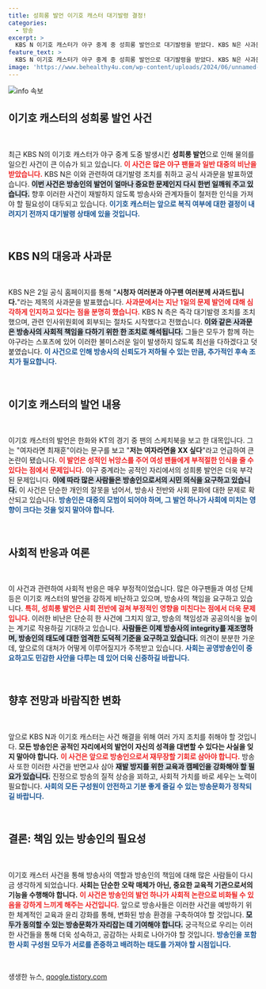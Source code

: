```yaml
---
title: 성희롱 발언 이기호 캐스터 대기발령 결정!
categories:
  - 방송
excerpt: >
  KBS N 이기호 캐스터가 야구 중계 중 성희롱 발언으로 대기발령을 받았다. KBS N은 사과문을 통해 문제의 심각성을 인정하고 인사위원회 회부 절차를 시작한다고 밝혔다.
feature_text: >
  KBS N 이기호 캐스터가 야구 중계 중 성희롱 발언으로 대기발령을 받았다. KBS N은 사과문을 통해 문제의 심각성을 인정하고 인사위원회 회부 절차를 시작한다고 밝혔다.
image: 'https://www.behealthy4u.com/wp-content/uploads/2024/06/unnamed-file.png'
---
```


<p><img src="https://www.behealthy4u.com/wp-content/uploads/2024/06/unnamed-file.png" alt="info 속보" /></p>

<h2 data-ke-size="size26">이기호 캐스터의 성희롱 발언 사건</h2>

<p data-ke-size="size16">&nbsp;</p>

<p>최근 KBS N의 이기호 캐스터가 야구 중계 도중 발생시킨 <b>성희롱 발언</b>으로 인해 물의를 일으킨 사건이 큰 이슈가 되고 있습니다. <b><span style="color: #ee2323;">이 사건은 많은 야구 팬들과 일반 대중의 비난을 받았습니다.</span></b> KBS N은 이와 관련하여 대기발령 조치를 취하고 공식 사과문을 발표하였습니다. <b><span style="background-color: #21538527;">이번 사건은 방송인의 발언이 얼마나 중요한 문제인지 다시 한번 일깨워 주고 있습니다.</span></b> 향후 이러한 사건이 재발하지 않도록 방송사와 관계자들이 철저한 인식을 가져야 할 필요성이 대두되고 있습니다. <b><span style="color: #1a5490;">이기호 캐스터는 앞으로 복직 여부에 대한 결정이 내려지기 전까지 대기발령 상태에 있을 것입니다.</span></b></p>

<p data-ke-size="size16">&nbsp;</p>

<h2 data-ke-size="size26">KBS N의 대응과 사과문</h2>

<p data-ke-size="size16">&nbsp;</p>

<p>KBS N은 2일 공식 홈페이지를 통해 "<b>시청자 여러분과 야구팬 여러분께 사과드립니다.</b>"라는 제목의 사과문을 발표했습니다. <b><span style="color: #ee2323;">사과문에서는 지난 1일의 문제 발언에 대해 심각하게 인지하고 있다는 점을 분명히 했습니다.</span></b> KBS N 측은 즉각 대기발령 조치를 조치했으며, 관련 인사위원회에 회부되는 절차도 시작했다고 전했습니다. <b><span style="background-color: #21538527;">이와 같은 사과문은 방송사의 사회적 책임을 다하기 위한 한 조치로 해석됩니다.</span></b> 그들은 모두가 함께 하는 야구라는 스포츠에 있어 이러한 불미스러운 일이 발생하지 않도록 최선을 다하겠다고 덧붙였습니다. <b><span style="color: #1a5490;">이 사건으로 인해 방송사의 신뢰도가 저하될 수 있는 만큼, 추가적인 후속 조치가 필요합니다.</span></b></p>

<p data-ke-size="size16">&nbsp;</p>

<h2 data-ke-size="size26">이기호 캐스터의 발언 내용</h2>

<p data-ke-size="size16">&nbsp;</p>

<p>이기호 캐스터의 발언은 한화와 KT의 경기 중 팬의 스케치북을 보고 한 대목입니다. 그는 "여자라면 최재훈"이라는 문구를 보고 "<b>저는 여자라면을 XX 싶다</b>"라고 언급하여 큰 논란이 됐습니다. <b><span style="color: #ee2323;">이 발언은 성적인 뉘앙스를 주어 여성 팬들에게 부적절한 인식을 줄 수 있다는 점에서 문제입니다.</span></b> 야구 중계라는 공적인 자리에서의 성희롱 발언은 더욱 부각된 문제입니다. <b><span style="background-color: #21538527;">이에 따라 많은 사람들은 방송인으로서의 시민 의식을 요구하고 있습니다.</span></b> 이 사건은 단순한 개인의 잘못을 넘어서, 방송사 전반와 사회 문화에 대한 문제로 확산되고 있습니다. <b><span style="color: #1a5490;">방송인은 대중의 모범이 되어야 하며, 그 발언 하나가 사회에 미치는 영향이 크다는 것을 잊지 말아야 합니다.</span></b></p>

<p data-ke-size="size16">&nbsp;</p>

<h2 data-ke-size="size26">사회적 반응과 여론</h2>

<p data-ke-size="size16">&nbsp;</p>

<p>이 사건과 관련하여 사회적 반응은 매우 부정적이었습니다. 많은 야구팬들과 여성 단체 등은 이기호 캐스터의 발언을 강하게 비난하고 있으며, 방송사의 책임을 요구하고 있습니다. <b><span style="color: #ee2323;">특히, 성희롱 발언은 사회 전반에 걸쳐 부정적인 영향을 미친다는 점에서 더욱 문제입니다.</span></b> 이러한 비난은 단순히 한 사건에 그치지 않고, 방송의 책임성과 공공의식을 높이는 계기로 작용하길 기대하고 있습니다. <b><span style="background-color: #21538527;">사람들은 이제 방송사의 integrity를 재조명하며, 방송인의 태도에 대한 엄격한 도덕적 기준을 요구하고 있습니다.</span></b> 의견이 분분한 가운데, 앞으로의 대처가 어떻게 이루어질지가 주목받고 있습니다. <b><span style="color: #1a5490;">사회는 공영방송인이 중요하고도 민감한 사안을 다루는 데 있어 더욱 신중하길 바랍니다.</span></b></p>

<p data-ke-size="size16">&nbsp;</p>

<h2 data-ke-size="size26">향후 전망과 바람직한 변화</h2>

<p data-ke-size="size16">&nbsp;</p>

<p>앞으로 KBS N과 이기호 캐스터는 사건 해결을 위해 여러 가지 조치를 취해야 할 것입니다. <b>모든 방송인은 공적인 자리에서의 발언이 자신의 성격을 대변할 수 있다는 사실을 잊지 말아야 합니다.</b> <b><span style="color: #ee2323;">이 사건은 앞으로 방송인으로서 재무장할 기회로 삼아야 합니다.</span></b> 방송사 또한 이러한 사건을 반면교사 삼아 <b><span style="background-color: #21538527;">재발 방지를 위한 교육과 캠페인을 강화해야 할 필요가 있습니다.</span></b> 진정으로 방송의 질적 상승을 꾀하고, 사회적 가치를 바로 세우는 노력이 필요합니다. <b><span style="color: #1a5490;">사회의 모든 구성원이 안전하고 기분 좋게 즐길 수 있는 방송문화가 정착되길 바랍니다.</span></b></p>

<p data-ke-size="size16">&nbsp;</p>

<h2 data-ke-size="size26">결론: 책임 있는 방송인의 필요성</h2>

<p data-ke-size="size16">&nbsp;</p>

<p>이기호 캐스터 사건을 통해 방송사의 역할과 방송인의 책임에 대해 많은 사람들이 다시금 생각하게 되었습니다. <b>사회는 단순한 오락 매체가 아닌, 중요한 교육적 기관으로서의 기능을 수행해야 합니다.</b> <b><span style="color: #ee2323;">이 사건은 방송인의 발언 하나가 사회적 논란으로 비화될 수 있음을 강하게 느끼게 해주는 사건입니다.</span></b> 앞으로 방송사들은 이러한 사건을 예방하기 위한 체계적인 교육과 윤리 강화를 통해, 변화된 방송 환경을 구축하여야 할 것입니다. <b><span style="background-color: #21538527;">모두가 동의할 수 있는 방송문화가 자리잡는 데 기여해야 합니다.</span></b> 궁극적으로 우리는 이러한 사건들을 통해 더욱 성숙하고, 공감하는 사회로 나아가야 할 것입니다. <b><span style="color: #1a5490;">방송인을 포함한 사회 구성원 모두가 서로를 존중하고 배려하는 태도를 가져야 할 시점입니다.</span></b></p>

<p data-ke-size="size16">&nbsp;</p>
생생한 뉴스, <a href="https://qoogle.tistory.com" rel="dofollow">qoogle.tistory.com</a>



